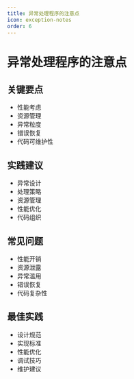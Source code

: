 ```yaml
---
title: 异常处理程序的注意点
icon: exception-notes
order: 6
---
```


# 异常处理程序的注意点

## 关键要点
- 性能考虑
- 资源管理
- 异常粒度
- 错误恢复
- 代码可维护性

## 实践建议
- 异常设计
- 处理策略
- 资源管理
- 性能优化
- 代码组织

## 常见问题
- 性能开销
- 资源泄露
- 异常滥用
- 错误恢复
- 代码复杂性

## 最佳实践
- 设计规范
- 实现标准
- 性能优化
- 调试技巧
- 维护建议
